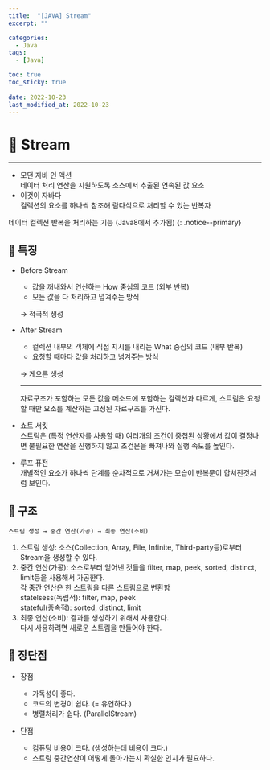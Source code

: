 ```yaml
---
title:  "[JAVA] Stream"
excerpt: "" 

categories:
  - Java
tags:
  - [Java]

toc: true
toc_sticky: true
 
date: 2022-10-23
last_modified_at: 2022-10-23
---
```


# 🚀 Stream
---
- 모던 자바 인 액션  
  데이터 처리 연산을 지원하도록 소스에서 추출된 연속된 값 요소
- 이것이 자바다  
  컬렉션의 요소를 하나씩 참조해 람다식으로 처리할 수 있는 반복자

데이터 컬렉션 반복을 처리하는 기능 (Java8에서 추가됨)
{: .notice--primary}

## 📝 특징
- Before Stream
  - 값을 꺼내와서 연산하는 How 중심의 코드 (외부 반복)
  - 모든 값을 다 처리하고 넘겨주는 방식

  → 적극적 생성

- After Stream
  - 컬렉션 내부의 객체에 직접 지시를 내리는 What 중심의 코드 (내부 반복)
  - 요청할 때마다 값을 처리하고 넘겨주는 방식 
  
  → 게으른 생성

  ---

  자료구조가 포함하는 모든 값을 메소드에 포함하는 컬렉션과 다르게, 스트림은 요청할 때만 요소를 계산하는 고정된 자료구조를 가진다.

- 쇼트 서킷  
스트림은 (특정 연산자를 사용할 때) 여러개의 조건이 중첩된 상황에서 값이 결정나면 불필요한 연산을 진행하지 않고 조건문을 빠져나와 실행 속도를 높인다.

- 루프 퓨전  
개별적인 요소가 하나씩 단계를 순차적으로 거쳐가는 모습이 반복문이 합쳐진것처럼 보인다.

## 📝 구조
`스트림 생성 → 중간 연산(가공) → 최종 연산(소비)`
1. 스트림 생성: 소스(Collection, Array, File, Infinite, Third-party등)로부터 Stream을 생성할 수 있다.
2. 중간 연산(가공): 소스로부터 얻어낸 것들을 filter, map, peek, sorted, distinct, limit등을 사용해서 가공한다.  
  각 중간 연산은 한 스트림을 다른 스트림으로 변환함  
  statelsess(독립적): filter, map, peek  
  stateful(종속적): sorted, distinct, limit
3. 최종 연산(소비): 결과를 생성하기 위해서 사용한다.  
  다시 사용하려면 새로운 스트림을 만들어야 한다.
    
## 📝 장단점
- 장점
  - 가독성이 좋다.
  - 코드의 변경이 쉽다. (= 유연하다.)
  - 병렬처리가 쉽다. (ParallelStream)

- 단점
  - 컴퓨팅 비용이 크다. (생성하는데 비용이 크다.)
  - 스트림 중간연산이 어떻게 돌아가는지 확실한 인지가 필요하다.